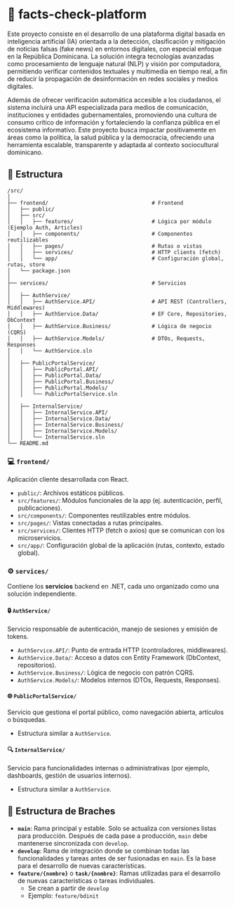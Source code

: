 # 🤖 facts-check-platform
Este proyecto consiste en el desarrollo de una plataforma digital basada en inteligencia artificial (IA) orientada a la detección, clasificación y mitigación de noticias falsas (fake news) en entornos digitales, con especial enfoque en la República Dominicana. La solución integra tecnologías avanzadas como procesamiento de lenguaje natural (NLP) y visión por computadora, permitiendo verificar contenidos textuales y multimedia en tiempo real, a fin de reducir la propagación de desinformación en redes sociales y medios digitales.

Además de ofrecer verificación automática accesible a los ciudadanos, el sistema incluirá una API especializada para medios de comunicación, instituciones y entidades gubernamentales, promoviendo una cultura de consumo crítico de información y fortaleciendo la confianza pública en el ecosistema informativo. Este proyecto busca impactar positivamente en áreas como la política, la salud pública y la democracia, ofreciendo una herramienta escalable, transparente y adaptada al contexto sociocultural dominicano.

## 📂 Estructura 
```
/src/
│
├── frontend/                                 # Frontend
│   ├── public/
│   ├── src/
│   │   ├── features/                         # Lógica por módulo (Ejemplo Auth, Articles)
│   │   ├── components/                       # Componentes reutilizables
│   │   ├── pages/                            # Rutas o vistas
│   │   ├── services/                         # HTTP clients (fetch)
│   │   └── app/                              # Configuración global, rutas, store
│   └── package.json
│
├── services/                                 # Servicios
│
│   ├── AuthService/
│   │   ├── AuthService.API/                  # API REST (Controllers, Middlewares)
│   │   ├── AuthService.Data/                 # EF Core, Repositories, DbContext
│   │   ├── AuthService.Business/             # Lógica de negocio (CQRS)
│   │   ├── AuthService.Models/               # DTOs, Requests, Responses
│   │   └── AuthService.sln
│
│   ├── PublicPortalService/
│   │   ├── PublicPortal.API/
│   │   ├── PublicPortal.Data/
│   │   ├── PublicPortal.Business/
│   │   ├── PublicPortal.Models/
│   │   └── PublicPortalService.sln
│
│   ├── InternalService/
│   │   ├── InternalService.API/
│   │   ├── InternalService.Data/
│   │   ├── InternalService.Business/
│   │   ├── InternalService.Models/
│   │   └── InternalService.sln
└── README.md
```
### 💻 `frontend/`
Aplicación cliente desarrollada con React.
- `public/`: Archivos estáticos públicos.
- `src/features/`: Módulos funcionales de la app (ej. autenticación, perfil, publicaciones).
- `src/components/`: Componentes reutilizables entre módulos.
- `src/pages/`: Vistas conectadas a rutas principales.
- `src/services/`: Clientes HTTP (fetch o axios) que se comunican con los microservicios.
- `src/app/`: Configuración global de la aplicación (rutas, contexto, estado global).


### ⚙️ `services/`
Contiene los **servicios** backend en .NET, cada uno organizado como una solución independiente.

#### 🔒 `AuthService/`
Servicio responsable de autenticación, manejo de sesiones y emisión de tokens.
- `AuthService.API/`: Punto de entrada HTTP (controladores, middlewares).
- `AuthService.Data/`: Acceso a datos con Entity Framework (DbContext, repositorios).
- `AuthService.Business/`: Lógica de negocio con patrón CQRS.
- `AuthService.Models/`: Modelos internos (DTOs, Requests, Responses).

#### 🌐 `PublicPortalService/`
Servicio que gestiona el portal público, como navegación abierta, artículos o búsquedas.
- Estructura similar a `AuthService`.

#### 🔍 `InternalService/`
Servicio para funcionalidades internas o administrativas (por ejemplo, dashboards, gestión de usuarios internos).
- Estructura similar a `AuthService`.

## 🧵 Estructura de Braches
- **`main`**: Rama principal y estable. Solo se actualiza con versiones listas para producción. Después de cada pase a producción, `main` debe mantenerse sincronizada con `develop`.
- **`develop`**: Rama de integración donde se combinan todas las funcionalidades y tareas antes de ser fusionadas en `main`. Es la base para el desarrollo de nuevas características.
- **`feature/{nombre}`** o **`task/{nombre}`**: Ramas utilizadas para el desarrollo de nuevas características o tareas individuales.
  - Se crean a partir de `develop`  
  - Ejemplo: `feature/bdinit`
